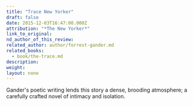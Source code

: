 ```yaml
---
title: "Trace New Yorker"
draft: false
date: 2015-12-03T16:47:00.000Z
attribution: "*The New Yorker*"
link_to_original:
nd_author_of_this_review:
related_author: author/forrest-gander.md
related_books:
  - book/the-trace.md
description:
weight:
layout: none
---
```

Gander's poetic writing lends this story a dense, brooding atmosphere; a carefully crafted novel of intimacy and isolation.

